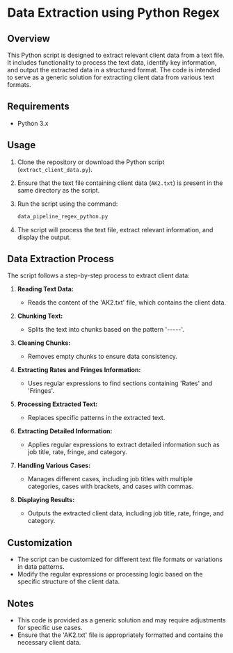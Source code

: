 # Data Extraction using Python Regex

## Overview

This Python script is designed to extract relevant client data from a text file. It includes functionality to process the text data, identify key information, and output the extracted data in a structured format. The code is intended to serve as a generic solution for extracting client data from various text formats.

## Requirements

- Python 3.x

## Usage

1. Clone the repository or download the Python script (`extract_client_data.py`).
2. Ensure that the text file containing client data (`AK2.txt`) is present in the same directory as the script.
3. Run the script using the command:

    ```bash
    data_pipeline_regex_python.py
    ```

4. The script will process the text file, extract relevant information, and display the output.

## Data Extraction Process

The script follows a step-by-step process to extract client data:

1. **Reading Text Data:**
   - Reads the content of the 'AK2.txt' file, which contains the client data.

2. **Chunking Text:**
   - Splits the text into chunks based on the pattern '-----'.

3. **Cleaning Chunks:**
   - Removes empty chunks to ensure data consistency.

4. **Extracting Rates and Fringes Information:**
   - Uses regular expressions to find sections containing 'Rates' and 'Fringes'.

5. **Processing Extracted Text:**
   - Replaces specific patterns in the extracted text.

6. **Extracting Detailed Information:**
   - Applies regular expressions to extract detailed information such as job title, rate, fringe, and category.

7. **Handling Various Cases:**
   - Manages different cases, including job titles with multiple categories, cases with brackets, and cases with commas.

8. **Displaying Results:**
   - Outputs the extracted client data, including job title, rate, fringe, and category.

## Customization

- The script can be customized for different text file formats or variations in data patterns.
- Modify the regular expressions or processing logic based on the specific structure of the client data.

## Notes

- This code is provided as a generic solution and may require adjustments for specific use cases.
- Ensure that the 'AK2.txt' file is appropriately formatted and contains the necessary client data.
